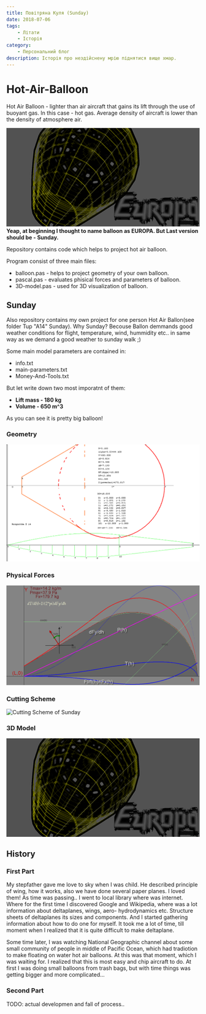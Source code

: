 ```yaml
---
title: Повітряна Куля (Sunday)
date: 2018-07-06
tags: 
    - Літати
    - Історія
category: 
    - Персональний блог
description: Історія про нездійснену мрію піднятися вище хмар.
---
```


# Hot-Air-Balloon

Hot Air Balloon - lighter than air aircraft that gains its lift through the use of buoyant gas. In this case - hot gas. 
Average density of aircraft is lower than the density of atmosphere air.

![Stylized picture of balloon](images/3d3-photoshop.bmp)
__Yeap, at beginning I thought to name balloon as EUROPA. But Last version should be - Sunday.__

Repository contains code which helps to project hot air balloon.

Program consist of three main files:
- balloon.pas - helps to project geometry of your own balloon.
- pascal.pas - evaluates phisical forces and parameters of balloon.
- 3D-model.pas - used for 3D visualization of balloon.

## Sunday

Also repository contains my own project for one person Hot Air Ballon(see folder Tup "A14" Sunday).
Why Sunday? Becouse Ballon demmands good weather conditions for flight, temperature, wind, hummidity etc.. 
in same way as we demand a good weather to sunday walk ;)

Some main model parameters are contained in:
- info.txt
- main-parameters.txt
- Money-And-Tools.txt

But let write down two most imporatnt of them:
- __Lift mass - 180 kg__ 
- __Volume - 650 m^3__

As you can see it is pretty big balloon!

### Geometry
![Geometry of Sunday](images/12-20-2010-8-21-52-PM.bmp)

### Physical Forces
![Physical Forces of Sunday](images/Phisics.bmp)

### Cutting Scheme
![Cutting Scheme of Sunday](images/untitled.bmp)

### 3D Model
![3D Model of Sunday](images/3d3-photoshop.bmp)



## History

### First Part

My stepfather gave me love to sky when I was child. He described principle of wing, how it works, 
also we have done several paper planes. I loved them! As time was passing.. I went to local 
library where was internet. Where for the first time I discovered Google and Wikipedia, where was a lot information
about deltaplanes, wings, aero- hydrodynamics etc. Structure sheets of deltaplanes its sizes and components.
And I started gathering information about how to do one for myself. It took me a lot of time, till moment when
I realized that it is quite difficult to make deltaplane.

Some time later, I was watching National Geographic channel about some small community of people in middle 
of Pacific Ocean, which had tradiotion to make floating on water hot air balloons. At this was that moment, which I was waiting for.
I realized that this is most easy and chip aircraft to do. At first I was doing small balloons from trash bags, but with
time things was getting bigger and more complicated...

### Second Part
TODO: actual developmen and fall of process..